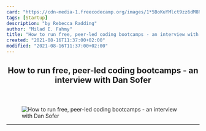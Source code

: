 ```yaml
---
card: "https://cdn-media-1.freecodecamp.org/images/1*5BoKuYMlct9zz6dM8R2U3Q.jpeg"
tags: [Startup]
description: "by Rebecca Radding"
author: "Milad E. Fahmy"
title: "How to run free, peer-led coding bootcamps - an interview with Dan Sofer"
created: "2021-08-16T11:37:00+02:00"
modified: "2021-08-16T11:37:00+02:00"
---
```

<div class="site-wrapper">
<main id="site-main" class="site-main outer">
<div class="inner">
<article class="post-full post tag-startup tag-technology tag-nonprofit tag-programming tag-web-development ">
<header class="post-full-header">
<h1 class="post-full-title">How to run free, peer-led coding bootcamps - an interview with Dan Sofer</h1>
</header>
<figure class="post-full-image">
<picture>
<source media="(max-width: 700px)" sizes="1px" srcset="data:image/gif;base64,R0lGODlhAQABAIAAAAAAAP///yH5BAEAAAAALAAAAAABAAEAAAIBRAA7 1w">
<source media="(min-width: 701px)" sizes="(max-width: 800px) 400px,
(max-width: 1170px) 700px,
1400px" srcset="https://cdn-media-1.freecodecamp.org/images/1*5BoKuYMlct9zz6dM8R2U3Q.jpeg 300w,
https://cdn-media-1.freecodecamp.org/images/1*5BoKuYMlct9zz6dM8R2U3Q.jpeg 600w,
https://cdn-media-1.freecodecamp.org/images/1*5BoKuYMlct9zz6dM8R2U3Q.jpeg 1000w,
https://cdn-media-1.freecodecamp.org/images/1*5BoKuYMlct9zz6dM8R2U3Q.jpeg 2000w">
<img onerror="this.style.display='none'" src="https://cdn-media-1.freecodecamp.org/images/1*5BoKuYMlct9zz6dM8R2U3Q.jpeg" alt="How to run free, peer-led coding bootcamps - an interview with Dan Sofer">
</picture>
</figure>
<section class="post-full-content">
<div class="post-content medium-migrated-article">
</div>
<hr>
</section>
</article>
</div>
</main>
</div>
<!-- Google Tag Manager (noscript) -->
<!-- End Google Tag Manager (noscript) -->
